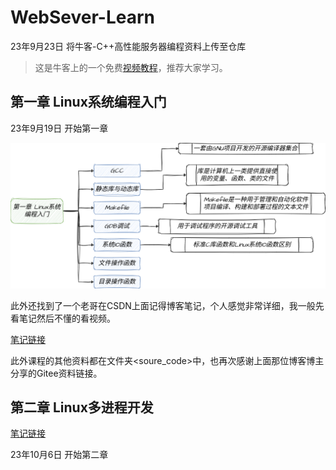 # WebSever-Learn
23年9月23日 将牛客-C++高性能服务器编程资料上传至仓库

> 这是牛客上的一个免费[视频教程](https://www.nowcoder.com/study/live/504)，推荐大家学习。

## 第一章 Linux系统编程入门

23年9月19日 开始第一章

![第一章总结](Images/%E7%AC%AC%E4%B8%80%E7%AB%A0.drawio.png)

此外还找到了一个老哥在CSDN上面记得博客笔记，个人感觉非常详细，我一般先看笔记然后不懂的看视频。


[笔记链接](https://blog.csdn.net/qq_53099212/article/details/132452987?spm=1001.2014.3001.5502)

此外课程的其他资料都在文件夹<soure_code>中，也再次感谢上面那位博客博主分享的Gitee资料链接。

## 第二章 Linux多进程开发
[笔记链接](https://blog.csdn.net/qq_53099212/article/details/132551062)

23年10月6日 开始第二章